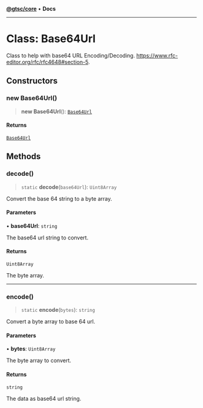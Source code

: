 [**@gtsc/core**](../README.md) • **Docs**

***

# Class: Base64Url

Class to help with base64 URL Encoding/Decoding.
https://www.rfc-editor.org/rfc/rfc4648#section-5.

## Constructors

### new Base64Url()

> **new Base64Url**(): [`Base64Url`](Base64Url.md)

#### Returns

[`Base64Url`](Base64Url.md)

## Methods

### decode()

> `static` **decode**(`base64Url`): `Uint8Array`

Convert the base 64 string to a byte array.

#### Parameters

• **base64Url**: `string`

The base64 url string to convert.

#### Returns

`Uint8Array`

The byte array.

***

### encode()

> `static` **encode**(`bytes`): `string`

Convert a byte array to base 64 url.

#### Parameters

• **bytes**: `Uint8Array`

The byte array to convert.

#### Returns

`string`

The data as base64 url string.
